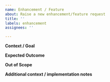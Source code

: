 ```yaml
---
name: Enhancement / Feature
about: Raise a new enhancement/feature request
title: ''
labels: enhancement
assignees: ''

---
```


**Context / Goal**
<!-- Is the enhancement/feature request related to a problem? Please describe. -->

**Expected Outcome**
<!-- Describe the solution you'd like with a clear and concise description of what you want to happen. -->

**Out of Scope**
<!-- What is this *not* expected to achieve? -->

**Additional context / implementation notes**
<!-- Add any other context here, possible implementation approaches or alternative solutions you've considered. -->
